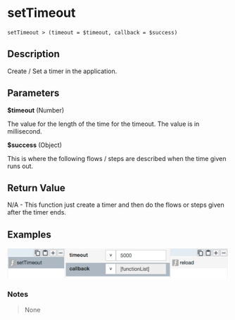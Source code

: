 # setTimeout

	setTimeout > (timeout = $timeout, callback = $success)

## Description

Create / Set a timer in the application.

## Parameters

**$timeout** (Number)

The value for the length of the time for the timeout. The value is in millisecond. 

**$success** (Object)

This is where the following flows / steps are described when the time given runs out.


## Return Value

N/A - This function just create a timer and then do the flows or steps given after the timer ends.

## Examples

![](setTimeout.png?raw=true)

### Notes
> None

